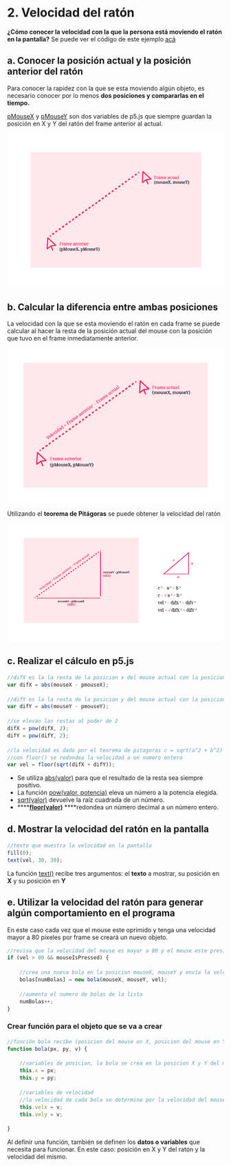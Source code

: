 # 2. Velocidad del ratón

**¿Cómo conocer la velocidad con la que la persona está moviendo el ratón en la pantalla?** Se puede ver el código de este ejemplo [acá](http://alpha.editor.p5js.org/laurajunco/sketches/H11vmq0Ab)

## a. Conocer la posición actual y la posición anterior del ratón

Para conocer la rapidez con la que se esta moviendo algún objeto, es necesario conocer por lo menos **dos posiciones y compararlas en el tiempo.**

[pMouseX](https://p5js.org/reference/#/p5/pmouseX) y [pMouseY](https://p5js.org/reference/#/p5/pmouseY) son dos variables de p5.js que siempre guardan la posición en X y Y del ratón del frame anterior al actual.

![](../.gitbook/assets/archivo-27.png)

## b. Calcular la diferencia entre ambas posiciones

La velocidad con la que se esta moviendo el ratón en cada frame se puede calcular al hacer la resta de la posición actual del mouse con la posición que tuvo en el frame inmediatamente anterior.

![](../.gitbook/assets/archivo-28.png)

Utilizando el **teorema de Pitágoras** se puede obtener la velocidad del ratón

![](../.gitbook/assets/archivo-26.png)

## c. Realizar el cálculo en p5.js

```javascript
//difX es la la resta de la posicion x del mouse actual con la posicion del mouse anterior
var difX = abs(mouseX - pmouseX);

//difY es la la resta de la posicion y del mouse actual con la posicion del mouse anterior
var difY = abs(mouseY - pmouseY);

//se elevan las restas al poder de 2
difX = pow(difX, 2);
difY = pow(difY, 2);

//la velocidad es dada por el teorema de pitagoras c = sqrt(a^2 + b^2)
//con floor() se redondea la velocidad a un numero entero
var vel = floor(sqrt(difX + difY));
```

* Se utiliza [abs\(valor\)](https://p5js.org/reference/#/p5/abs)  para que el resultado de la resta sea siempre positivo.
* La función [pow\(valor, potencia\)](https://p5js.org/reference/#/p5/pow) eleva un número a la potencia elegida.
* [sqrt\(valor\)](https://p5js.org/reference/#/p5/sqrt) devuelve la raíz cuadrada de un número.
* \*\*\*\*[**floor\(valor\)**](https://p5js.org/reference/#/p5/floor) ****redondea un número decimal a un número entero.

## d. Mostrar la velocidad del ratón en la pantalla

```javascript
//texto que muestra la velocidad en la pantalla
fill(0);
text(vel, 30, 30);
```

La función [text\(\)](https://p5js.org/reference/#/p5/text) recibe tres argumentos: el **texto** a mostrar, su posición en **X** y su posición en **Y**

## e. Utilizar la velocidad del ratón para generar algún comportamiento en el programa

En este caso cada vez que el mouse este oprimido y tenga una velocidad mayor a 80 pixeles por frame se creará un nuevo objeto.

```javascript
//revisa que la velocidad del mouse es mayor a 80 y el mouse este presionado
if (vel > 80 && mouseIsPressed) {

    //crea una nueva bola en la posicion mouseX, mouseY y envía la velocidad como parametro
    bolas[numBolas] = new bola(mouseX, mouseY, vel);

    //aumenta el numero de bolas de la lista
    numBolas++;
}
```

### Crear función para el objeto que se va a crear

```javascript
//función bola recibe (posicion del mouse en X, posicion del mouse en Y, y la velocidad del ratón)
function bola(px, py, v) {

    //variables de posicion, la bola se crea en la posicion X y Y del mouse que recibe por parametro
    this.x = px;
    this.y = py;

    //variables de velocidad
    //la velocidad de cada bola se determina por la velocidad del mouse
    this.velx = v;
    this.vely = v;

}
```

Al definir una función, también se definen los **datos o variables** que necesita para funcionar. En este caso: posición en X y Y del ratón y la velocidad del mismo.

